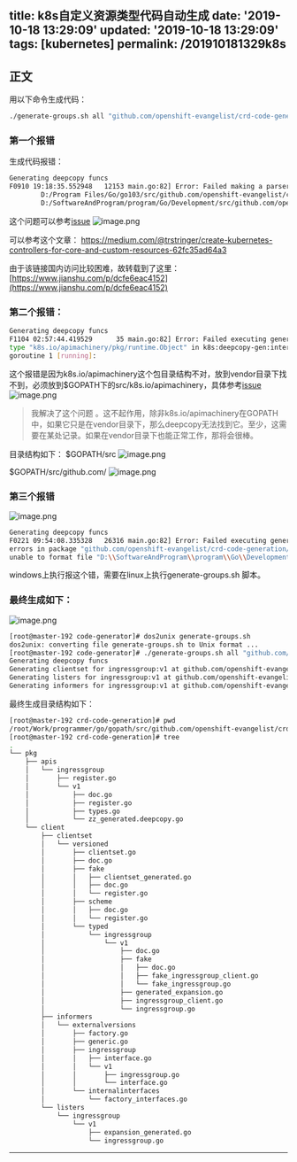 title: k8s自定义资源类型代码自动生成
date: '2019-10-18 13:29:09'
updated: '2019-10-18 13:29:09'
tags: [kubernetes]
permalink: /201910181329k8s
---

## 正文


用以下命令生成代码：
```sh
./generate-groups.sh all "github.com/openshift-evangelist/crd-code-generation/pkg/client" "github.com/openshift-evangelist/crd-code-generation/pkg/apis" "ingressgroup:v1"
```
### 第一个报错
生成代码报错：
```sh
Generating deepcopy funcs
F0910 19:18:35.552948   12153 main.go:82] Error: Failed making a parser: unable to add directory "github.com/openshift-evangelist/crd-code-generation/pkg/client": unable to import "github.com/asdfsx/getkubeconfig/pkg/apis/example/v1": cannot find package "github.com/openshift-evangelist/crd-code-generation/pkg/client" in any of:
        D:/Program Files/Go/go103/src/github.com/openshift-evangelist/crd-code-generation/pkg/client (from $GOROOT)
        D:/SoftwareAndProgram/program/Go/Development/src/github.com/openshift-evangelist/crd-code-generation/pkg/client (from $GOPATH)
```
这个问题可以参考[issue](https://github.com/kubernetes/code-generator/issues/55)
![image.png](https://imgconvert.csdnimg.cn/aHR0cHM6Ly91cGxvYWQtaW1hZ2VzLmppYW5zaHUuaW8vdXBsb2FkX2ltYWdlcy85MTM0NzYzLTc2YWQ4ZDJjNzUzYTM4YjUucG5n?x-oss-process=image/format,png)

可以参考这个文章：
https://medium.com/@trstringer/create-kubernetes-controllers-for-core-and-custom-resources-62fc35ad64a3

由于该链接国内访问比较困难，故转载到了这里：
[https://www.jianshu.com/p/dcfe6eac4152](https://www.jianshu.com/p/dcfe6eac4152)


### 第二个报错：
```sh
Generating deepcopy funcs
F1104 02:57:44.419529      35 main.go:82] Error: Failed executing generator: some packages had errors:
type "k8s.io/apimachinery/pkg/runtime.Object" in k8s:deepcopy-gen:interfaces tag of type k8s.io/apimachinery/pkg/runtime.Object is not an interface, but: ""
goroutine 1 [running]:
```
这个报错是因为k8s.io/apimachinery这个包目录结构不对，放到vendor目录下找不到，必须放到$GOPATH下的src/k8s.io/apimachinery，具体参考[issue](https://github.com/kubernetes/code-generator/issues/21)
![image.png](https://imgconvert.csdnimg.cn/aHR0cHM6Ly91cGxvYWQtaW1hZ2VzLmppYW5zaHUuaW8vdXBsb2FkX2ltYWdlcy85MTM0NzYzLWZkZDEzYjBlNjBjZGI2NWUucG5n?x-oss-process=image/format,png)

> 我解决了这个问题 。这不起作用，除非k8s.io/apimachinery在GOPATH中，如果它只是在vendor目录下，那么deepcopy无法找到它。至少，这需要在某处记录。如果在vendor目录下也能正常工作，那将会很棒。

目录结构如下：
$GOPATH/src
![image.png](https://imgconvert.csdnimg.cn/aHR0cHM6Ly91cGxvYWQtaW1hZ2VzLmppYW5zaHUuaW8vdXBsb2FkX2ltYWdlcy85MTM0NzYzLTZjZmI3ZGM4OTlhZjdjMGQucG5n?x-oss-process=image/format,png)

$GOPATH/src/github.com/
![image.png](https://imgconvert.csdnimg.cn/aHR0cHM6Ly91cGxvYWQtaW1hZ2VzLmppYW5zaHUuaW8vdXBsb2FkX2ltYWdlcy85MTM0NzYzLTBmZjgxNGJhODMxZjEwMmQucG5n?x-oss-process=image/format,png)

### 第三个报错
![image.png](https://imgconvert.csdnimg.cn/aHR0cHM6Ly91cGxvYWQtaW1hZ2VzLmppYW5zaHUuaW8vdXBsb2FkX2ltYWdlcy85MTM0NzYzLTQ2YWE1ZWUyZWJkMTUxNmEucG5n?x-oss-process=image/format,png)
```sh
Generating deepcopy funcs
F0221 09:54:08.335328   26316 main.go:82] Error: Failed executing generator: som                                          e packages had errors:
errors in package "github.com/openshift-evangelist/crd-code-generation/pkg/apis/                                          ingressgroup/v1":
unable to format file "D:\\SoftwareAndProgram\\program\\Go\\Development\\src\\gi                                          thub.com\\openshift-evangelist\\crd-code-generation\\pkg\\apis\\ingressgroup\\v1                                          \\zz_generated.deepcopy.go" (The filename, directory name, or volume label synta                                          x is incorrect.).
```
windows上执行报这个错，需要在linux上执行generate-groups.sh 脚本。

### 最终生成如下：
![image.png](https://imgconvert.csdnimg.cn/aHR0cHM6Ly91cGxvYWQtaW1hZ2VzLmppYW5zaHUuaW8vdXBsb2FkX2ltYWdlcy85MTM0NzYzLTI0YzY5M2FmODAyZTdiZDEucG5n?x-oss-process=image/format,png)

```sh
[root@master-192 code-generator]# dos2unix generate-groups.sh 
dos2unix: converting file generate-groups.sh to Unix format ...
[root@master-192 code-generator]# ./generate-groups.sh all "github.com/openshift-evangelist/crd-code-generation/pkg/client" "github.com/openshift-evangelist/crd-code-generation/pkg/apis" "ingressgroup:v1"
Generating deepcopy funcs
Generating clientset for ingressgroup:v1 at github.com/openshift-evangelist/crd-code-generation/pkg/client/clientset
Generating listers for ingressgroup:v1 at github.com/openshift-evangelist/crd-code-generation/pkg/client/listers
Generating informers for ingressgroup:v1 at github.com/openshift-evangelist/crd-code-generation/pkg/client/informers
```
最终生成目录结构如下：
```sh
[root@master-192 crd-code-generation]# pwd
/root/Work/programmer/go/gopath/src/github.com/openshift-evangelist/crd-code-generation
[root@master-192 crd-code-generation]# tree
.
└── pkg
    ├── apis
    │   └── ingressgroup
    │       ├── register.go
    │       └── v1
    │           ├── doc.go
    │           ├── register.go
    │           ├── types.go
    │           └── zz_generated.deepcopy.go
    └── client
        ├── clientset
        │   └── versioned
        │       ├── clientset.go
        │       ├── doc.go
        │       ├── fake
        │       │   ├── clientset_generated.go
        │       │   ├── doc.go
        │       │   └── register.go
        │       ├── scheme
        │       │   ├── doc.go
        │       │   └── register.go
        │       └── typed
        │           └── ingressgroup
        │               └── v1
        │                   ├── doc.go
        │                   ├── fake
        │                   │   ├── doc.go
        │                   │   ├── fake_ingressgroup_client.go
        │                   │   └── fake_ingressgroup.go
        │                   ├── generated_expansion.go
        │                   ├── ingressgroup_client.go
        │                   └── ingressgroup.go
        ├── informers
        │   └── externalversions
        │       ├── factory.go
        │       ├── generic.go
        │       ├── ingressgroup
        │       │   ├── interface.go
        │       │   └── v1
        │       │       ├── ingressgroup.go
        │       │       └── interface.go
        │       └── internalinterfaces
        │           └── factory_interfaces.go
        └── listers
            └── ingressgroup
                └── v1
                    ├── expansion_generated.go
                    └── ingressgroup.go
```


---------

